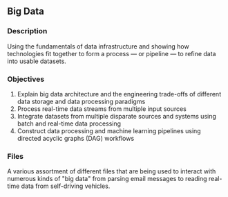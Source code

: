 ## Big Data

### Description

Using the fundamentals of data infrastructure and showing how technologies fit together to form a process — or pipeline — to refine data into usable datasets.

### Objectives

1. Explain big data architecture and the engineering trade-offs of different data storage and data processing paradigms
2. Process real-time data streams from multiple input sources
3. Integrate datasets from multiple disparate sources and systems using batch and real-time data processing
4. Construct data processing and machine learning pipelines using directed acyclic graphs (DAG) workflows

### Files

A various assortment of different files that are being used to interact with numerous kinds of "big data" from parsing email messages to reading real-time data from self-driving vehicles.
